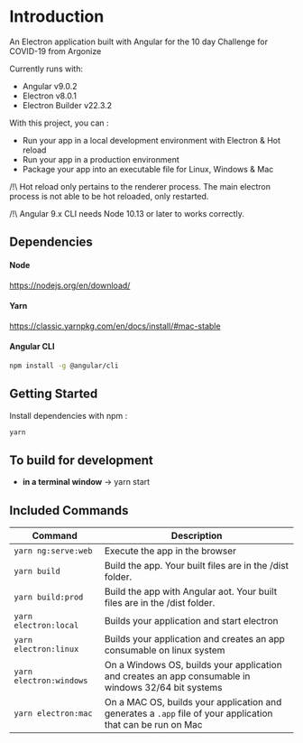 # Introduction

An Electron application built with Angular for the 10 day Challenge for COVID-19 from Argonize

Currently runs with:

- Angular v9.0.2
- Electron v8.0.1
- Electron Builder v22.3.2

With this project, you can :

- Run your app in a local development environment with Electron & Hot reload
- Run your app in a production environment
- Package your app into an executable file for Linux, Windows & Mac

/!\ Hot reload only pertains to the renderer process. The main electron process is not able to be hot reloaded, only restarted.

/!\ Angular 9.x CLI needs Node 10.13 or later to works correctly.

## Dependencies
#### Node
https://nodejs.org/en/download/

#### Yarn
https://classic.yarnpkg.com/en/docs/install/#mac-stable

#### Angular CLI
``` bash
npm install -g @angular/cli
```
## Getting Started

Install dependencies with npm :

``` bash
yarn
```

## To build for development

- **in a terminal window** -> yarn start

## Included Commands

|Command|Description|
|--|--|
|`yarn ng:serve:web`| Execute the app in the browser |
|`yarn build`| Build the app. Your built files are in the /dist folder. |
|`yarn build:prod`| Build the app with Angular aot. Your built files are in the /dist folder. |
|`yarn electron:local`| Builds your application and start electron
|`yarn electron:linux`| Builds your application and creates an app consumable on linux system |
|`yarn electron:windows`| On a Windows OS, builds your application and creates an app consumable in windows 32/64 bit systems |
|`yarn electron:mac`|  On a MAC OS, builds your application and generates a `.app` file of your application that can be run on Mac |
